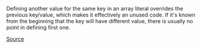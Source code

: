 Defining another value for the same key in an array literal overrides the previous key/value, which makes it effectively an unused code. If it's known from the beginning that the key will have different value, there is usually no point in defining first one.

[Source](http://phpmd.org/rules/cleancode.html#duplicatedarraykey)